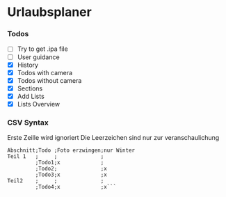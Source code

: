 # Urlaubsplaner

### Todos
- [ ] Try to get .ipa file
- [ ] User guidance
- [x] History
- [x] Todos with camera
- [x] Todos without camera
- [x] Sections
- [x] Add Lists
- [x] Lists Overview

### CSV Syntax
Erste Zeille wird ignoriert
Die Leerzeichen sind nur zur veranschaulichung
```
Abschnitt;Todo ;Foto erzwingen;nur Winter
Teil 1   ;     ;              ;
         ;Todo1;x             ;
         ;Todo2;              ;x
         ;Todo3;x             ;x
Teil2    ;     ;              ;
         ;Todo4;x             ;x```
         
